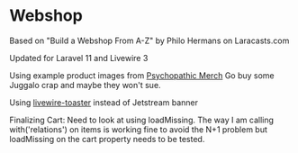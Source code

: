 # Webshop

Based on "Build a Webshop From A-Z" by Philo Hermans on Laracasts.com

Updated for Laravel 11 and Livewire 3

Using example product images from [Psychopathic Merch](https://psychopathicmerch.com)
Go buy some Juggalo crap and maybe they won't sue.

Using [livewire-toaster](https://github.com/masmerise/livewire-toaster) instead of Jetstream banner 

Finalizing Cart: Need to look at using loadMissing. The way I am calling with('relations') on items is working fine
to avoid the N+1 problem but loadMissing on the cart property needs to be tested.
